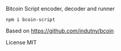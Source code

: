 Bitcoin Script encoder, decoder and runner

```
npm i bcoin-script
```

Based on https://github.com/indutny/bcoin

License MIT
